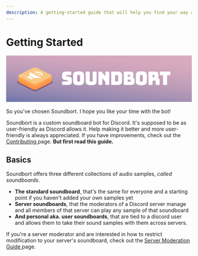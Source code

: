 ```yaml
---
description: A getting-started guide that will help you find your way around Soundbort.
---
```


# Getting Started

![](.gitbook/assets/readme_banner.jpg)

So you've chosen Soundbort. I hope you like your time with the bot!

Soundbort is a custom soundboard bot for Discord. It's supposed to be as user-friendly as Discord allows it. Help making it better and more user-friendly is always appreciated. If you have improvements, check out the [Contributing ](guide/contributing.md)page. **But first read this guide.**

## Basics

Soundbort offers three different collections of audio samples, _called soundboards_.

* **The standard soundboard**, that's the same for everyone and a starting point if you haven't added your own samples yet
* **Server soundboards**, that the moderators of a Discord server manage and all members of that server can play any sample of that soundboard
* **And personal aka. user soundboards**, that are tied to a discord user and allows them to take their sound samples with them across servers.

If you're a server moderator and are interested in how to restrict modification to your server's soundboard, check out the [Server Moderation Guide ](guide/server-guide.md)page.

